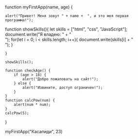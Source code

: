 function myFirstApp(name, age) {
 
    alert("Привет! Меня зовут " + name +  ", и это моя первая программа!");
 
 function showSkills(){
        let skills = ["html", "css", "JavaScript"];
        document.write("Я владею: " + "<br>");
        for(let i = 0; i < skills.length; i++){
            document.write(skills[i] + "<br>");
        }

    }
 
    showSkills();
    
    function checkAge() {
        if (age > 18) {
            alert("Добро пожаловать на сайт!");
        } else {
            alert("Извините, доступ ограничен!");
        }
    }
    function calcPow(num) {
        alert(num * num);
    }
    calcPow(5);
}
 
myFirstApp("Касапиди", 23)
